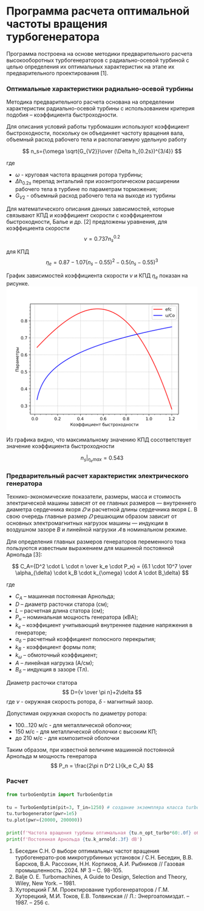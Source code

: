 # Программа расчета оптимальной частоты вращения турбогенератора

Программа построена на основе методики предварительного расчета высокооборотных турбогенераторов с радиально-осевой турбиной с целью определения их оптимальных характеристик на этапе их предварительного проектирования [1].

### Оптимальные характеристики радиально-осевой турбины

Методика предварительного расчета основана на определении характеристик радиально-осевой турбины с использованием критерия подобия – коэффициента быстроходности.

Для описания условий работы турбомашин используют коэффициент быстроходности, поскольку он объединяет частоту вращения вала, объемный расход рабочего тела и располагаемую удельную работу

$$
n_s={\omega \sqrt{G_{V2}}\over (\Delta h_{0.2s})^{3/4}}
$$

где
- $\omega$ - круговая частота вращения ротора турбины;
- $\Delta h_{0.2s}$ перепад энтальпий при изоэнтропическом расширении рабочего тела в турбине по параметрам торможения;
- $G_{V2}$ - объемный расход рабочего тела на выходе из турбины

Для математического описания данных зависимостей, которые связывают КПД и коэффициент скорости с коэффициентом быстроходности, Балье и др. [2] предложены уравнения, для коэффициента скорости
$$
\nu=0.737 n_s^{0.2}
$$

для КПД
$$
\eta_e=0.87-1.07(n_s-0.55)^2-0.5(n_s-0.55)^3
$$

График зависимостей коэффициента скорости $\nu$ и КПД $\eta_e$ показан на рисунке.
![ ](balje.png)

Из графика видно, что максимальному значению КПД сосответствует значение коэффициента быстроходности

$$
n_s|_{\eta_e max}=0.543
$$


### Предварительный расчет характеристик электрического генератора

Технико-экономические показатели, размеры, масса и стоимость электрической машины зависят от ее главных размеров — внутреннего диаметра сердечника якоря  $𝐷$ и расчетной длины сердечника якоря $L$. В свою очередь главные размер  $𝐷$   решающим образом зависит от основных электромагнитных нагрузок машины — индукции в воздушном зазоре $B$ и линейной нагрузки  $𝐴$   в номинальном режиме.

Для определения главных размеров генераторов переменного тока пользуются известным выражением для машинной постоянной Арнольда [3]:

$$
C_A={D^2 \cdot L \cdot n \over k_e \cdot P_н} =
{6.1 \cdot 10^7 \over \alpha_{\delta} \cdot k_B \cdot k_{\omega} \cdot A \cdot B_\delta}
$$

где
- $С_А$ – машинная постоянная Арнольда;
- $D$ – диаметр расточки статора (см);
- $L$ – расчетная длина статора (см);
- $P_н$ – номинальная мощность генератора (кВА);
- $k_e$ – коэффициент учитывающий внутреннее падение напряжения в генераторе;
- $\alpha_{\delta}$ – расчетный коэффициент полюсного перекрытия;
- $k_B$ - коэффициент формы поля;
- $k_{\omega}$ – обмоточный коэффициент;
- $А$ – линейная нагрузка (А/см);
- $B_{\delta}$ – индукция в зазоре (Тл).

Диаметр расточки статора
$$
D={v \over \pi n}+2\delta
$$
где $v$ - окружная скорость ротора, $\delta$ - магнитный зазор.

Допустимая окружная скорость по диаметру ротора:
- 100...120 м/с - для металлической оболочки;
- 150 м/с - для металлической оболочки с высоким КП;
- до 210 м/с - для композитной оболочки

Таким образом, при известной величине машинной постоянной Арнольда м
мощность генератора
$$  P_n = \frac{2\pi n D^2 L}{k_e C_A}   $$

### Расчет

```python
from turboGenOptim import TurboGenOptim

tu = TurboGenOptim(pit=3, T_in=1250) # создание экземпляра класса turbo
tu.turbogenerator(pwr=1e5)
tu.plot(pwr=(20000, 200000))

print(f'Частота вращения турбины оптимальная {tu.n_opt_turbo*60:.0f} об/мин')
print(f'Постоянная Арнольда {tu.k_arnold:.3f} dB')
```


1. Беседин С.Н. О выборе оптимальных частот вращения турбогенерато-ров микротурбинных установок / С.Н. Беседин, В.В. Барсков, В.А. Рассохин, Н.Н. Кортиков, А.И. Рыбников // Газовая промышленность. 2024. № 3 – С. 98-105.
1. Balje O. E. Turbomachines, A Guide to Design, Selection and Theory, Wiley, New York. – 1981.
1.	Хуторецкий Г.М. Проектирование турбогенераторов / Г.М. Хуторецкий, М.И. Токов, Е.В. Толвинская // Л.: Энергоатомиздат. – 1987. – 256 с.
